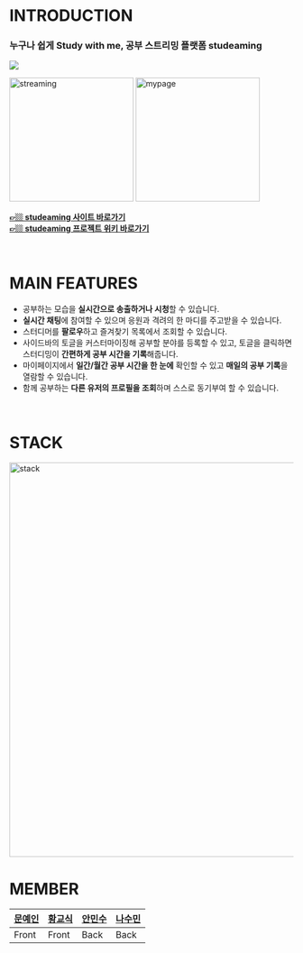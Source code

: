 <h1>INTRODUCTION</h1>

<h3>누구나 쉽게 Study with me, 공부 스트리밍 플랫폼 studeaming</h3>

<img src="https://user-images.githubusercontent.com/85829962/146155478-f263f9b7-6816-4f29-a1e4-c97dc3a1fbd6.png" />

<img height="220" alt="streaming" src="https://user-images.githubusercontent.com/85829962/146299269-865cdd03-8924-4564-96fe-d3bc3da72e09.png"> <img height="220" alt="mypage" src="https://user-images.githubusercontent.com/85829962/146310340-29861ea5-1e57-4f07-a96b-77b6c1d0e474.png">

<b><a href="http://studeaming.com">👉🏼 studeaming 사이트 바로가기</a></b>  
<b><a href="https://github.com/codestates/studeaming/wiki">👉🏼 studeaming 프로젝트 위키 바로가기</a></b>

<br />


<h1>MAIN FEATURES</h1>

- 공부하는 모습을 **실시간으로 송출하거나 시청**할 수 있습니다.
- **실시간 채팅**에 참여할 수 있으며 응원과 격려의 한 마디를 주고받을 수 있습니다.
- 스터디머를 **팔로우**하고 즐겨찾기 목록에서 조회할 수 있습니다.
- 사이드바의 토글을 커스터마이징해 공부할 분야를 등록할 수 있고, 토글을 클릭하면 스터디밍이 **간편하게 공부 시간을 기록**해줍니다.
- 마이페이지에서 **일간/월간 공부 시간을 한 눈에** 확인할 수 있고 **매일의 공부 기록**을 열람할 수 있습니다.
- 함께 공부하는 **다른 유저의 프로필을 조회**하며 스스로 동기부여 할 수 있습니다.

<br />


<h1>STACK</h1>
<img width="700" alt="stack" src="https://user-images.githubusercontent.com/85681803/146872410-188275f2-f64c-4851-868e-da0814db3cfe.png" />

<br />

<h1>MEMBER</h1>

|<a href="https://github.com/yeinMOON">문예인</a>|<a href="https://github.com/yeinMOON">황교식</a>|<a href="https://github.com/yeinMOON">안민수</a>|<a href="https://github.com/yeinMOON">나수민</a>|
|------|---|---|---|
|Front|Front|Back|Back|

